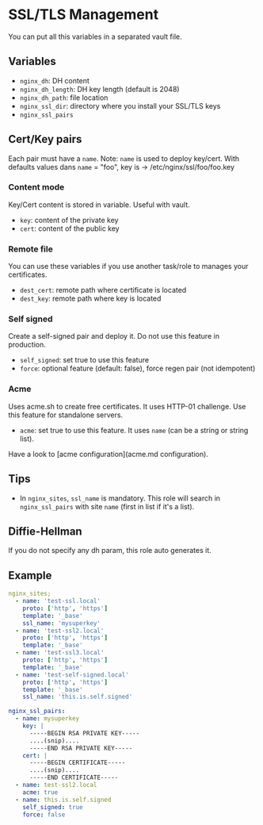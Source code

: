 SSL/TLS Management
==================

You can put all this variables in a separated vault file.

Variables
---------

- `nginx_dh`: DH content
- `nginx_dh_length`: DH key length (default is 2048)
- `nginx_dh_path`: file location
- `nginx_ssl_dir`: directory where you install your SSL/TLS keys
- `nginx_ssl_pairs`

Cert/Key pairs
--------------

Each pair must have a `name`.
Note: `name` is used to deploy key/cert. With defaults values dans `name` = "foo", key is -> /etc/nginx/ssl/foo/foo.key

### Content mode

Key/Cert content is stored in variable. Useful with vault.

- `key`: content of the private key
- `cert`: content of the public key

### Remote file

You can use these variables if you use another task/role to manages your certificates.

- `dest_cert`: remote path where certificate is located
- `dest_key`: remote path where key is located

### Self signed

Create a self-signed pair and deploy it. Do not use this feature in production.

- `self_signed`: set true to use this feature
- `force`: optional feature (default: false), force regen pair (not idempotent)

### Acme

Uses acme.sh to create free certificates. It uses HTTP-01 challenge. Use this feature for standalone servers.

- `acme`: set true to use this feature. It uses `name` (can be a string or string list).

Have a look to [acme configuration](acme.md configuration).

Tips
----

- In `nginx_sites`, `ssl_name` is mandatory. This role will search in `nginx_ssl_pairs` with site `name` (first in list if it's a list).  

Diffie-Hellman
--------------

If you do not specify any dh param, this role auto generates it.

Example
-------

```yaml
nginx_sites;
  - name: 'test-ssl.local'
    proto: ['http', 'https']
    template: '_base'
    ssl_name: 'mysuperkey'
  - name: 'test-ssl2.local'
    proto: ['http', 'https']
    template: '_base'
  - name: 'test-ssl3.local'
    proto: ['http', 'https']
    template: '_base'
  - name: 'test-self-signed.local'
    proto: ['http', 'https']
    template: '_base'
    ssl_name: 'this.is.self.signed'

nginx_ssl_pairs:
  - name: mysuperkey
    key: |
      -----BEGIN RSA PRIVATE KEY-----
      ....(snip)....
      -----END RSA PRIVATE KEY-----
    cert: |
      -----BEGIN CERTIFICATE-----
      ....(snip)....
      -----END CERTIFICATE-----
  - name: test-ssl2.local
    acme: true
  - name: this.is.self.signed
    self_signed: true
    force: false
```

